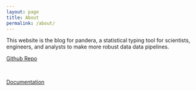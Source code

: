 ```yaml
---
layout: page
title: About
permalink: /about/
---
```


This website is the blog for pandera, a statistical typing tool for scientists,
engineers, and analysts to make more robust data data pipelines.

[Github Repo](https://github.com/pandera-dev/pandera)

<br>

[Documentation](https://pandera.readthedocs.io/en/stable/)
